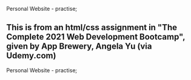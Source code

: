 Personal Website - practise; 

This is from an html/css assignment in "The Complete 2021 Web Development Bootcamp", given by App Brewery, Angela Yu (via Udemy.com) 
----------------------------

Personal Website - practise; 
